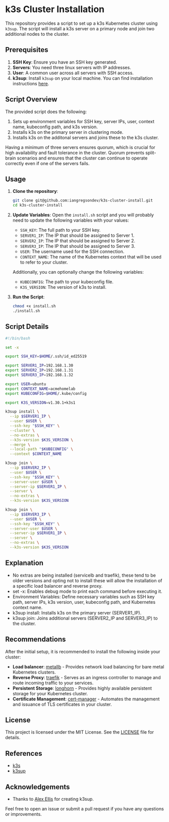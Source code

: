 # k3s Cluster Installation

This repository provides a script to set up a k3s Kubernetes cluster using `k3sup`. The script will install a k3s server on a primary node and join two additional nodes to the cluster.

## Prerequisites

1. **SSH Key**: Ensure you have an SSH key generated.
2. **Servers**: You need three linux servers with IP addresses.
3. **User**: A common user across all servers with SSH access.
4. **k3sup**: Install `k3sup` on your local machine. You can find installation instructions [here](https://github.com/alexellis/k3sup).

## Script Overview

The provided script does the following:

1. Sets up environment variables for SSH key, server IPs, user, context name, kubeconfig path, and k3s version.
2. Installs k3s on the primary server in clustering mode.
3. Installs k3s on the additonal servers and joins these to the k3s cluster.

Having a minimum of three servers ensures quorum, which is crucial for high availability and fault tolerance in the cluster. Quorum prevents split-brain scenarios and ensures that the cluster can continue to operate correctly even if one of the servers fails.

## Usage

1. **Clone the repository**:

   ```bash
   git clone git@github.com:iangregsondev/k3s-cluster-install.git
   cd k3s-cluster-install
   ```

2. **Update Variables**: Open the `install.sh` script and you will probably need to update the following variables with your values:

   - `SSH_KEY`: The full path to your SSH key.
   - `SERVER1_IP`: The IP that should be assigned to Server 1.
   - `SERVER2_IP`: The IP that should be assigned to Server 2.
   - `SERVER3_IP`: The IP that should be assigned to Server 3.
   - `USER`: The username used for the SSH connection.
   - `CONTEXT_NAME`: The name of the Kubernetes context that will be used to refer to your cluster.

   Additionally, you can optionally change the following variables:

   - `KUBECONFIG`: The path to your kubeconfig file.
   - `K3S_VERSION`: The version of k3s to install.

3. **Run the Script**:
   ```bash
   chmod +x install.sh
   ./install.sh
   ```

## Script Details

```bash
#!/bin/bash

set -x

export SSH_KEY=$HOME/.ssh/id_ed25519

export SERVER1_IP=192.168.1.30
export SERVER2_IP=192.168.1.31
export SERVER3_IP=192.168.1.32

export USER=ubuntu
export CONTEXT_NAME=acmehomelab
export KUBECONFIG=$HOME/.kube/config

export K3S_VERSION=v1.30.1+k3s1

k3sup install \
  --ip $SERVER1_IP \
  --user $USER \
  --ssh-key "$SSH_KEY" \
  --cluster \
  --no-extras \
  --k3s-version $K3S_VERSION \
  --merge \
  --local-path "$KUBECONFIG" \
  --context $CONTEXT_NAME

k3sup join \
  --ip $SERVER2_IP \
  --user $USER \
  --ssh-key "$SSH_KEY" \
  --server-user $USER \
  --server-ip $SERVER1_IP \
  --server \
  --no-extras \
  --k3s-version $K3S_VERSION

k3sup join \
  --ip $SERVER3_IP \
  --user $USER \
  --ssh-key "$SSH_KEY" \
  --server-user $USER \
  --server-ip $SERVER1_IP \
  --server \
  --no-extras \
  --k3s-version $K3S_VERSION
```

## Explanation

- No extras are being installed (servicelb and traefik), these tend to be older versions and opting not to install these will allow the installation of a specific load balancer and reverse proxy.
- set -x: Enables debug mode to print each command before executing it.
- Environment Variables: Define necessary variables such as SSH key path, server IPs, k3s version, user, kubeconfig path, and Kubernetes context name.
- k3sup install: Installs k3s on the primary server (SERVER1_IP).
- k3sup join: Joins additional servers (SERVER2_IP and SERVER3_IP) to the cluster.

## Recommendations

After the initial setup, it is recommended to install the following inside your cluster:

- **Load balancer**: [metallb](https://metallb.universe.tf) - Provides network load balancing for bare metal Kubernetes clusters.
- **Reverse Proxy**: [traefik](https://traefik.io/traefik) - Serves as an ingress controller to manage and route incoming traffic to your services.
- **Persistent Storage**: [longhorn](https://longhorn.io) - Provides highly available persistent storage for your Kubernetes cluster.
- **Certificate Management**: [cert-manager](https://cert-manager.io) - Automates the management and issuance of TLS certificates in your cluster.

## License

This project is licensed under the MIT License. See the [LICENSE](LICENSE.md) file for details.

## References

- [k3s](https://k3s.io)
- [k3sup](https://github.com/alexellis/k3sup)

## Acknowledgements

- Thanks to [Alex Ellis](https://github.com/alexellis) for creating k3sup.

Feel free to open an issue or submit a pull request if you have any questions or improvements.
